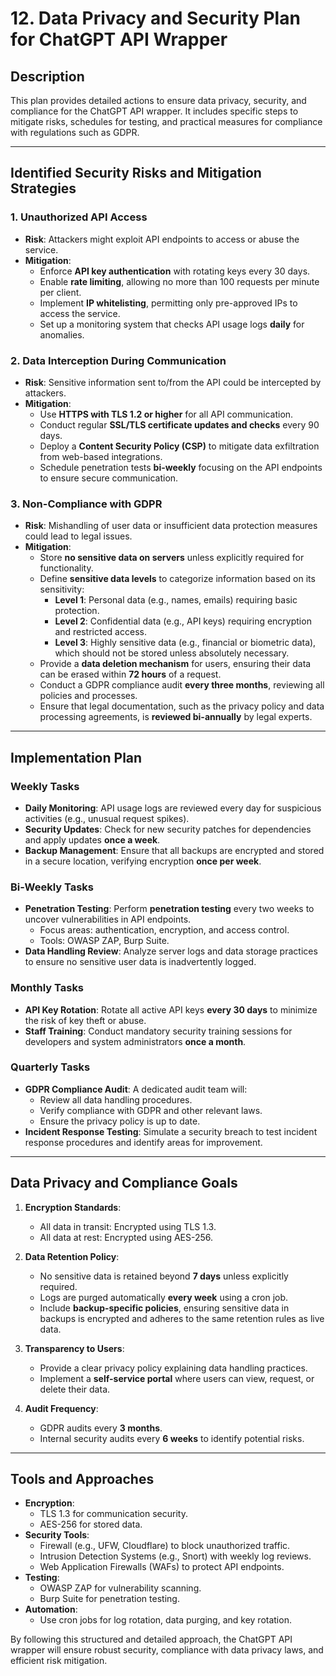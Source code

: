 # 12. Data Privacy and Security Plan for ChatGPT API Wrapper

## Description
This plan provides detailed actions to ensure data privacy, security, and compliance for the ChatGPT API wrapper. It includes specific steps to mitigate risks, schedules for testing, and practical measures for compliance with regulations such as GDPR.

---

## Identified Security Risks and Mitigation Strategies

### 1. **Unauthorized API Access**
   - **Risk**: Attackers might exploit API endpoints to access or abuse the service.
   - **Mitigation**:
     - Enforce **API key authentication** with rotating keys every 30 days.
     - Enable **rate limiting**, allowing no more than 100 requests per minute per client.
     - Implement **IP whitelisting**, permitting only pre-approved IPs to access the service.
     - Set up a monitoring system that checks API usage logs **daily** for anomalies.

### 2. **Data Interception During Communication**
   - **Risk**: Sensitive information sent to/from the API could be intercepted by attackers.
   - **Mitigation**:
     - Use **HTTPS with TLS 1.2 or higher** for all API communication.
     - Conduct regular **SSL/TLS certificate updates and checks** every 90 days.
     - Deploy a **Content Security Policy (CSP)** to mitigate data exfiltration from web-based integrations.
     - Schedule penetration tests **bi-weekly** focusing on the API endpoints to ensure secure communication.

### 3. Non-Compliance with GDPR
- **Risk**: Mishandling of user data or insufficient data protection measures could lead to legal issues.
- **Mitigation**:
  - Store **no sensitive data on servers** unless explicitly required for functionality.
  - Define **sensitive data levels** to categorize information based on its sensitivity:
    - **Level 1**: Personal data (e.g., names, emails) requiring basic protection.
    - **Level 2**: Confidential data (e.g., API keys) requiring encryption and restricted access.
    - **Level 3**: Highly sensitive data (e.g., financial or biometric data), which should not be stored unless absolutely necessary.
  - Provide a **data deletion mechanism** for users, ensuring their data can be erased within **72 hours** of a request.
  - Conduct a GDPR compliance audit **every three months**, reviewing all policies and processes.
  - Ensure that legal documentation, such as the privacy policy and data processing agreements, is **reviewed bi-annually** by legal experts.

---

## Implementation Plan

### Weekly Tasks
- **Daily Monitoring**: API usage logs are reviewed every day for suspicious activities (e.g., unusual request spikes).
- **Security Updates**: Check for new security patches for dependencies and apply updates **once a week**.
- **Backup Management**: Ensure that all backups are encrypted and stored in a secure location, verifying encryption **once per week**.

### Bi-Weekly Tasks
- **Penetration Testing**: Perform **penetration testing** every two weeks to uncover vulnerabilities in API endpoints.
  - Focus areas: authentication, encryption, and access control.
  - Tools: OWASP ZAP, Burp Suite.
- **Data Handling Review**: Analyze server logs and data storage practices to ensure no sensitive user data is inadvertently logged.

### Monthly Tasks
- **API Key Rotation**: Rotate all active API keys **every 30 days** to minimize the risk of key theft or abuse.
- **Staff Training**: Conduct mandatory security training sessions for developers and system administrators **once a month**.

### Quarterly Tasks
- **GDPR Compliance Audit**: A dedicated audit team will:
  - Review all data handling procedures.
  - Verify compliance with GDPR and other relevant laws.
  - Ensure the privacy policy is up to date.
- **Incident Response Testing**: Simulate a security breach to test incident response procedures and identify areas for improvement.

---

## Data Privacy and Compliance Goals
1. **Encryption Standards**:
   - All data in transit: Encrypted using TLS 1.3.
   - All data at rest: Encrypted using AES-256.

2. **Data Retention Policy**:
   - No sensitive data is retained beyond **7 days** unless explicitly required.
   - Logs are purged automatically **every week** using a cron job.
   - Include **backup-specific policies**, ensuring sensitive data in backups is encrypted and adheres to the same retention rules as live data.

3. **Transparency to Users**:
   - Provide a clear privacy policy explaining data handling practices.
   - Implement a **self-service portal** where users can view, request, or delete their data.

4. **Audit Frequency**:
   - GDPR audits every **3 months**.
   - Internal security audits every **6 weeks** to identify potential risks.

---

## Tools and Approaches
- **Encryption**:
  - TLS 1.3 for communication security.
  - AES-256 for stored data.
- **Security Tools**:
  - Firewall (e.g., UFW, Cloudflare) to block unauthorized traffic.
  - Intrusion Detection Systems (e.g., Snort) with weekly log reviews.
  - Web Application Firewalls (WAFs) to protect API endpoints.
- **Testing**:
  - OWASP ZAP for vulnerability scanning.
  - Burp Suite for penetration testing.
- **Automation**:
  - Use cron jobs for log rotation, data purging, and key rotation.

By following this structured and detailed approach, the ChatGPT API wrapper will ensure robust security, compliance with data privacy laws, and efficient risk mitigation.
